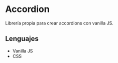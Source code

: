 # Accordion
Librería propia para crear accordions con vanilla JS.

## Lenguajes
- Vanilla JS
- CSS

